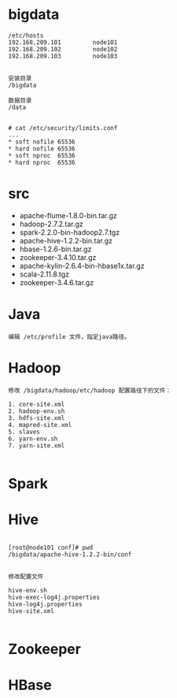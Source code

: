 
# bigdata

```
/etc/hosts
192.168.209.101         node101
192.168.209.102         node102
192.168.209.103         node103


安装目录
/bigdata

数据目录
/data


# cat /etc/security/limits.conf
...
* soft nofile 65536
* hard nofile 65536
* soft nproc  65536
* hard nproc  65536

```


# src
- apache-flume-1.8.0-bin.tar.gz
- hadoop-2.7.2.tar.gz
- spark-2.2.0-bin-hadoop2.7.tgz
- apache-hive-1.2.2-bin.tar.gz
- hbase-1.2.6-bin.tar.gz
- zookeeper-3.4.10.tar.gz
- apache-kylin-2.6.4-bin-hbase1x.tar.gz
- scala-2.11.8.tgz
- zookeeper-3.4.6.tar.gz

# Java

```
编辑 /etc/profile 文件，指定java路径。

```

# Hadoop

```
修改 /bigdata/hadoop/etc/hadoop 配置路径下的文件：

1. core-site.xml
2. hadoop-env.sh
3. hdfs-site.xml
4. mapred-site.xml
5. slaves
6. yarn-env.sh
7. yarn-site.xml


```

# Spark


# Hive

```

[root@node101 conf]# pwd
/bigdata/apache-hive-1.2.2-bin/conf


修改配置文件

hive-env.sh
hive-exec-log4j.properties
hive-log4j.properties
hive-site.xml


```

# Zookeeper


# HBase


